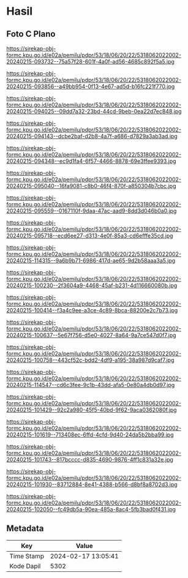 # Hasil

## Foto C Plano

https://sirekap-obj-formc.kpu.go.id/e02a/pemilu/pdpr/53/18/06/20/22/5318062022002-20240215-093732--75a57f28-601f-4a0f-ad56-4685c892f5a5.jpg

https://sirekap-obj-formc.kpu.go.id/e02a/pemilu/pdpr/53/18/06/20/22/5318062022002-20240215-093856--a49bb954-0f13-4e67-ad5d-b16fc221f770.jpg

https://sirekap-obj-formc.kpu.go.id/e02a/pemilu/pdpr/53/18/06/20/22/5318062022002-20240215-094025--09dd7a32-23bd-44cd-9beb-0ea22d7ec848.jpg

https://sirekap-obj-formc.kpu.go.id/e02a/pemilu/pdpr/53/18/06/20/22/5318062022002-20240215-094143--dcbe2baf-d2b8-4a7f-a686-d7829a3ab3ad.jpg

https://sirekap-obj-formc.kpu.go.id/e02a/pemilu/pdpr/53/18/06/20/22/5318062022002-20240215-094348--ec9d1fa4-6f57-4466-8878-69e3ffee9393.jpg

https://sirekap-obj-formc.kpu.go.id/e02a/pemilu/pdpr/53/18/06/20/22/5318062022002-20240215-095040--16fa9081-c8b0-46f4-870f-a850304b7cbc.jpg

https://sirekap-obj-formc.kpu.go.id/e02a/pemilu/pdpr/53/18/06/20/22/5318062022002-20240215-095559--0167110f-9daa-47ac-aad9-8dd3d046b0a0.jpg

https://sirekap-obj-formc.kpu.go.id/e02a/pemilu/pdpr/53/18/06/20/22/5318062022002-20240215-095718--ecd6ee27-d313-4e0f-85a3-cd6efffe35cd.jpg

https://sirekap-obj-formc.kpu.go.id/e02a/pemilu/pdpr/53/18/06/20/22/5318062022002-20240215-114315--9a6b9b71-6986-417d-ae65-9d2b58aaa3a5.jpg

https://sirekap-obj-formc.kpu.go.id/e02a/pemilu/pdpr/53/18/06/20/22/5318062022002-20240215-100230--2f3604a9-4468-45af-b231-4d116660080b.jpg

https://sirekap-obj-formc.kpu.go.id/e02a/pemilu/pdpr/53/18/06/20/22/5318062022002-20240215-100414--f3a4c9ee-a3ce-4c89-8bca-88200e2c7b73.jpg

https://sirekap-obj-formc.kpu.go.id/e02a/pemilu/pdpr/53/18/06/20/22/5318062022002-20240215-100637--5e67f756-d5e0-4027-8a64-9a7ce547d0f7.jpg

https://sirekap-obj-formc.kpu.go.id/e02a/pemilu/pdpr/53/18/06/20/22/5318062022002-20240215-100758--443cf52c-bdd2-4df9-a195-38a987d9caf7.jpg

https://sirekap-obj-formc.kpu.go.id/e02a/pemilu/pdpr/53/18/06/20/22/5318062022002-20240215-114547--cd6c3fee-9c1b-43dd-afa5-0e80a4db0d97.jpg

https://sirekap-obj-formc.kpu.go.id/e02a/pemilu/pdpr/53/18/06/20/22/5318062022002-20240215-101429--92c2a980-45f5-40bd-9f62-9aca0362080f.jpg

https://sirekap-obj-formc.kpu.go.id/e02a/pemilu/pdpr/53/18/06/20/22/5318062022002-20240215-101619--713408ec-6ffd-4cfd-9d40-24da5b2bba99.jpg

https://sirekap-obj-formc.kpu.go.id/e02a/pemilu/pdpr/53/18/06/20/22/5318062022002-20240215-101743--817bcccc-d835-4690-9876-4ff1c831a32e.jpg

https://sirekap-obj-formc.kpu.go.id/e02a/pemilu/pdpr/53/18/06/20/22/5318062022002-20240215-101930--83712884-8e41-4388-b566-d8bf8a8702d3.jpg

https://sirekap-obj-formc.kpu.go.id/e02a/pemilu/pdpr/53/18/06/20/22/5318062022002-20240215-102050--fc49db5a-90ea-485a-8ac4-5fb3bad0f431.jpg


## Metadata

| Key        | Value               |
| ---------- | ------------------- |
| Time Stamp | 2024-02-17 13:05:41 |
| Kode Dapil | 5302                |



